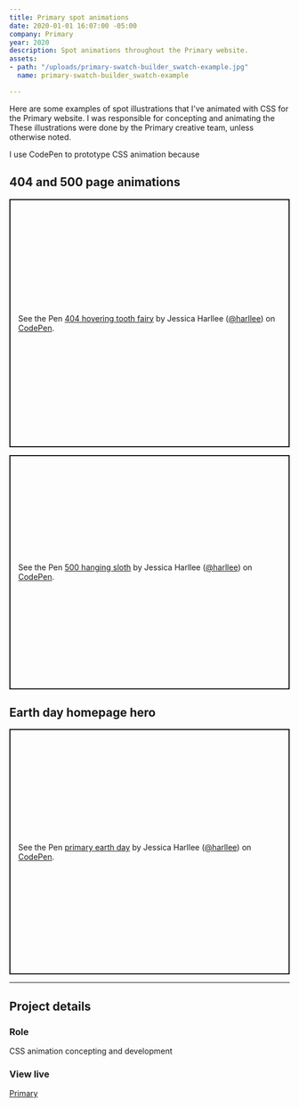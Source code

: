 ```yaml
---
title: Primary spot animations
date: 2020-01-01 16:07:00 -05:00
company: Primary
year: 2020
description: Spot animations throughout the Primary website.
assets:
- path: "/uploads/primary-swatch-builder_swatch-example.jpg"
  name: primary-swatch-builder_swatch-example

---
```



Here are some examples of spot illustrations that I've animated with CSS for the Primary website. I was responsible for concepting and animating the  These illustrations were done by the Primary creative team, unless otherwise noted.

I use CodePen to prototype CSS animation because 


## 404 and 500 page animations

<div class="jh-text-cms__img jh-text-cms__img--full-width">
	<p class="codepen" data-height="446" data-theme-id="dark" data-default-tab="result,css" data-user="harllee" data-slug-hash="qBEVogB" style="height: 446px; box-sizing: border-box; display: flex; align-items: center; justify-content: center; border: 2px solid; margin: 1em 0; padding: 1em;" data-pen-title="404 hovering tooth fairy">
	  <span>See the Pen <a href="https://codepen.io/harllee/pen/qBEVogB">
	  404 hovering tooth fairy</a> by Jessica Harllee (<a href="https://codepen.io/harllee">@harllee</a>)
	  on <a href="https://codepen.io">CodePen</a>.</span>
	</p>
	<script async src="https://static.codepen.io/assets/embed/ei.js"></script>
</div>

<div class="jh-text-cms__img jh-text-cms__img--full-width">
	<p class="codepen" data-height="421" data-theme-id="dark" data-default-tab="css,result" data-user="harllee" data-slug-hash="jOEzere" style="height: 421px; box-sizing: border-box; display: flex; align-items: center; justify-content: center; border: 2px solid; margin: 1em 0; padding: 1em;" data-pen-title="500 hanging sloth">
	  <span>See the Pen <a href="https://codepen.io/harllee/pen/jOEzere">
	  500 hanging sloth</a> by Jessica Harllee (<a href="https://codepen.io/harllee">@harllee</a>)
	  on <a href="https://codepen.io">CodePen</a>.</span>
	</p>
	<script async src="https://static.codepen.io/assets/embed/ei.js"></script>
</div>


## Earth day homepage hero

<div class="jh-text-cms__img jh-text-cms__img--full-width">
	<p class="codepen" data-height="441" data-theme-id="dark" data-default-tab="result" data-user="harllee" data-slug-hash="PoPZKQR" style="height: 441px; box-sizing: border-box; display: flex; align-items: center; justify-content: center; border: 2px solid; margin: 1em 0; padding: 1em;" data-pen-title="primary earth day">
	  <span>See the Pen <a href="https://codepen.io/harllee/pen/PoPZKQR">
	  primary earth day</a> by Jessica Harllee (<a href="https://codepen.io/harllee">@harllee</a>)
	  on <a href="https://codepen.io">CodePen</a>.</span>
	</p>
	<script async src="https://static.codepen.io/assets/embed/ei.js"></script>
</div>

---


## Project details 

<div class="jh-text-cms__project-details">
	<div>
		<h3>Role</h3>
	</div>
	<div>
		<p>CSS animation concepting and development</p>
	</div>
	<div>
		<h3>View live</h3>
	</div>
	<div>
		<p><a href="http://primary.com/">Primary</a></p>
	</div>
</div>
